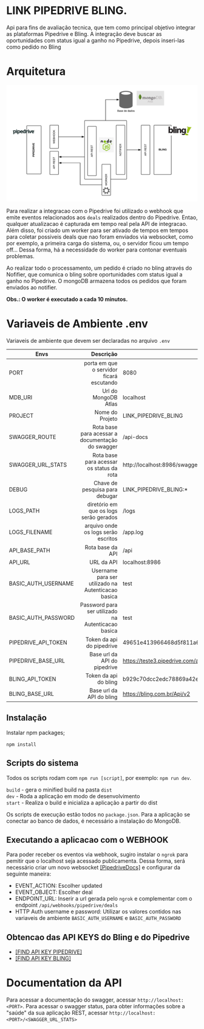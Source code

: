 # LINK PIPEDRIVE BLING.

Api para fins de avaliação tecnica, que tem como principal objetivo integrar as plataformas Pipedrive e Bling. A integração deve buscar as oportunidades com status igual a ganho no Pipedrive, depois inseri-las como pedido no Bling

# Arquitetura

![arc](./images/arquitetura.png)

Para realizar a integracao com o Pipedrive foi utilizado o webhook que emite eventos relacionados aos `deals` realizados dentro do Pipedrive. Entao, qualquer atualizacao é capturada em tempo real pela API de integracao. Além disso, foi criado um worker para ser ativado de tempos em tempos para coletar possiveis deals que nao foram enviados via websocket, como por exemplo, a primeira carga do sistema, ou, o servidor ficou um tempo off... Dessa forma, há a necessidade do worker para contonar eventuais problemas.

Ao realizar todo o processamento, um pedido é criado no bling através do Nofifier, que comunica o bling sobre oportunidades com status igual a ganho no Pipedrive. O mongoDB armazena todos os pedidos que foram enviados ao notifier.

**Obs.: O worker é executado a cada 10 minutos.**

# Variaveis de Ambiente .env

Variaveis de ambiente que devem ser declaradas no arquivo `.env`

| Envs                |                                          Descrição | Exemplos                                                                 |
| ------------------- | -------------------------------------------------: | ------------------------------------------------------------------------ |
| PORT                |           porta em que o servidor ficará escutando | 8080                                                                     |
| MDB_URI             |                               Url do MongoDB Atlas | localhost                                                                |
| PROJECT             |                                    Nome do Projeto | LINK_PIPEDRIVE_BLING                                                     |
| SWAGGER_ROUTE       |   Rota base para acessar a documentação do swagger | /api-docs                                                                |
| SWAGGER_URL_STATS   |           Rota base para acessar os status da rota | http://localhost:8986/swagger-stats/ui                                   |
| DEBUG               |                     Chave de pesquisa para debugar | LINK_PIPEDRIVE_BLING:\*                                                  |
| LOGS_PATH           |             diretório em que os logs serão gerados | /logs                                                                    |
| LOGS_FILENAME       |                arquivo onde os logs serão escritos | /app.log                                                                 |
| API_BASE_PATH       |                                   Rota base da API | /api                                                                     |
| API_URL             |                                         URL da API | localhost:8986                                                           |
| BASIC_AUTH_USERNAME | Username para ser utilizado na Autenticacao basica | test                                                                     |
| BASIC_AUTH_PASSWORD | Password para ser utilizado na Autenticacao basica | test                                                                     |
| PIPEDRIVE_API_TOKEN |                          Token da api do pipedrive | 49651e413966468d5f811a6cf4e12af83091d8e4                                 |
| PIPEDRIVE_BASE_URL  |                       Base url da API do pipedrive | https://teste3.pipedrive.com/api/v1                                      |
| BLING_API_TOKEN     |                              Token da api do bling | b929c70dcc2edc78869a42e1acb535ac4efa11ec0e94960b7e51558e89266111de20fd05 |
| BLING_BASE_URL      |                           Base url da API do bling | https://bling.com.br/Api/v2                                              |

## Instalação

Instalar npm packages;

```
npm install
```

## Scripts do sistema

Todos os scripts rodam com `npm run [script]`, por exemplo: `npm run dev`.

`build` - gera o minified build na pasta `dist`  
`dev` - Roda a aplicação em modo de desenvolvimento  
`start` - Realiza o build e inicializa a aplicação a partir do dist

Os scripts de execução estão todos no `package.json`. Para a aplicação se conectar ao banco de dados, é necessário a instalação do MongoDB.

## Executando a aplicacao com o WEBHOOK

Para poder receber os eventos via webhook, sugiro instalar o `ngrok` para pemitir que o localhost seja acessado publicamenta. Dessa forma, será necessário criar um novo websocket [[PipedriveDocs]](https://pipedrive.readme.io/docs/guide-for-webhooks) e configurar da seguinte maneira:

- EVENT_ACTION: Escolher updated
- EVENT_OBJECT: Escolher deal
- ENDPOINT_URL: Inserir a url gerada pelo `ngrok` e complementar com o endpoint `/api/webhooks/pipedrive/deals`
- HTTP Auth username e password: Utilizar os valores contidos nas variaveis de ambiente `BASIC_AUTH_USERNAME` e `BASIC_AUTH_PASSWORD`

## Obtencao das API KEYS do Bling e do Pipedrive

- [[FIND API KEY PIPEDRIVE]](https://pipedrive.readme.io/docs/how-to-find-the-api-token)
- [[FIND API KEY BLING]](https://ajuda.bling.com.br/hc/pt-br/articles/360046937853-Introdu%C3%A7%C3%A3o-para-a-API-do-Bling-para-desenvolvedores-)

# Documentation da API

Para acessar a documentação do swagger, acessar `http://localhost:<PORT>`. Para acessar o swagger status, para obter informações sobre a "saúde" da sua aplicação REST, acessar `http://localhost:<PORT>/<SWAGGER_URL_STATS>`
